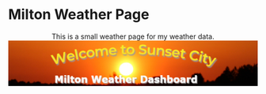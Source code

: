 # Milton Weather Page
<div>
  <center>
    This is a small weather page for my weather data.
    <img src="Banner.jpg">
  </center>
</div>
